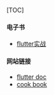 [TOC]

#### 电子书

* [flutter实战](https://book.flutterchina.club)

#### 网站链接

* [flutter doc](https://flutter.dev)
* [cook book](https://flutter.dev/docs/cookbook)

